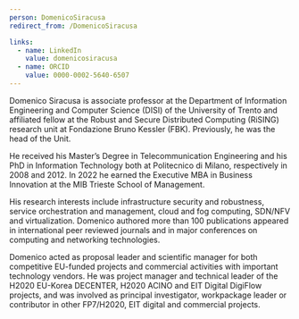 ```yaml
---
person: DomenicoSiracusa
redirect_from: /DomenicoSiracusa

links:
  - name: LinkedIn
    value: domenicosiracusa
  - name: ORCID
    value: 0000-0002-5640-6507
---
```


Domenico Siracusa is associate professor at the Department of Information Engineering and Computer Science (DISI) of the University of Trento and affiliated fellow at the Robust and Secure Distributed Computing (RiSING) research unit at Fondazione Bruno Kessler (FBK). Previously, he was the head of the Unit.

He received his Master’s Degree in Telecommunication Engineering and his PhD in Information Technology both at Politecnico di Milano, respectively in 2008 and 2012. In 2022 he earned the Executive MBA in Business Innovation at the MIB Trieste School of Management.

His research interests include infrastructure security and robustness, service orchestration and management, cloud and fog computing, SDN/NFV and virtualization. Domenico authored more than 100 publications appeared in international peer reviewed journals and in major conferences on computing and networking technologies.

Domenico acted as proposal leader and scientific manager for both competitive EU-funded projects and commercial activities with important technology vendors. He was project manager and technical leader of the H2020 EU-Korea DECENTER, H2020 ACINO and EIT Digital DigiFlow projects, and was involved as principal investigator, workpackage leader or contributor in other FP7/H2020, EIT digital and commercial projects.
